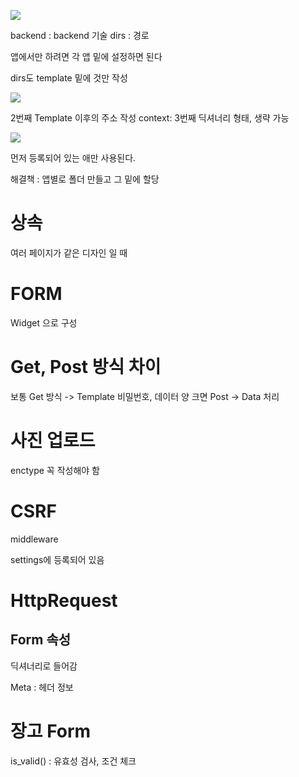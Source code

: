 

![](https://i.imgur.com/GGK1yqa.png)

backend : backend 기술
dirs : 경로




앱에서만 하려면 각 앱 밑에 설정하면 된다

dirs도 template 밑에 것만 작성

![](https://i.imgur.com/YuSzjGY.png)

2번째 Template 이후의 주소 작성
context: 3번째 딕셔너리 형태, 생략 가능


![](https://i.imgur.com/Xag4Msx.png)

먼저 등록되어 있는 애만 사용된다.

해결책 : 앱별로 폴더 만들고 그 밑에 할당



# 상속
여러 페이지가 같은 디자인 일 때



# FORM
Widget 으로 구성


# Get, Post 방식 차이

보통 Get 방식 -> Template
비밀번호, 데이터 양 크면 Post -> Data 처리

# 사진 업로드
enctype 꼭 작성해야 함

# CSRF
middleware

settings에 등록되어 있음


# HttpRequest
## Form 속성
딕셔너리로 들어감



Meta : 헤더 정보



# 장고 Form


is_valid() : 유효성 검사, 조건 체크
